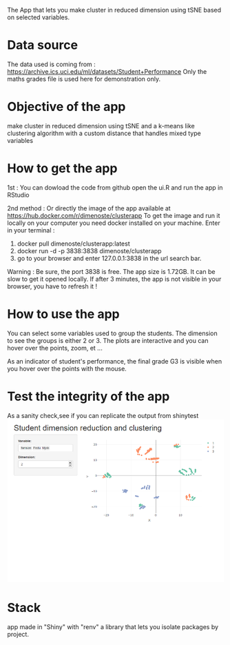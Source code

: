 The App that lets you make cluster in reduced dimension using tSNE based on selected variables.

# Data source
The data used is coming from :
https://archive.ics.uci.edu/ml/datasets/Student+Performance
Only the maths grades file is used here for demonstration only.

# Objective of the app
make cluster in reduced dimension using tSNE and a k-means like clustering algorithm with a custom distance that handles mixed type variables

# How to get the app

1st  :
You can dowload the code from github open the ui.R and run the app in RStudio

2nd method : 
Or directly the image of the app available at https://hub.docker.com/r/dimenoste/clusterapp
To get the image and run it locally on your computer
you need docker installed on your machine.
Enter in your terminal :
1. docker pull dimenoste/clusterapp:latest
2. docker run -d -p 3838:3838 dimenoste/clusterapp
3. go to your browser and enter 127.0.0.1:3838 in the url search bar.

Warning : 
Be sure, the port 3838 is free.
The app size is 1.72GB. It can be slow to get it opened locally. 
If after 3 minutes, the app is not visible in your browser, you have to refresh it !

# How to use the app
You can select some variables used to group the students.
The dimension to see the groups is either 2 or 3.
The plots are interactive and you can hover over the points, zoom, et ...

As an indicator of student's performance, the final grade G3 is visible when you hover over the points with the mouse.

# Test the integrity of the app
As a sanity check,see if you can replicate the output from shinytest
![plot](./tests/shinytest/mytest-expected/001.png)

# Stack
app made in "Shiny" with "renv" a library that lets you isolate packages by project.
